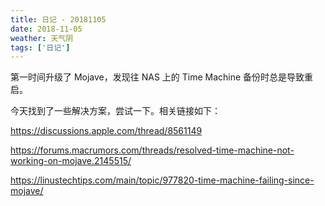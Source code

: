 ```yaml
---
title: 日记 - 20181105
date: 2018-11-05
weather: 天气阴
tags: ['日记']
---
```


第一时间升级了 Mojave，发现往 NAS 上的 Time Machine 备份时总是导致重启。

今天找到了一些解决方案，尝试一下。相关链接如下：

https://discussions.apple.com/thread/8561149

https://forums.macrumors.com/threads/resolved-time-machine-not-working-on-mojave.2145515/

https://linustechtips.com/main/topic/977820-time-machine-failing-since-mojave/
